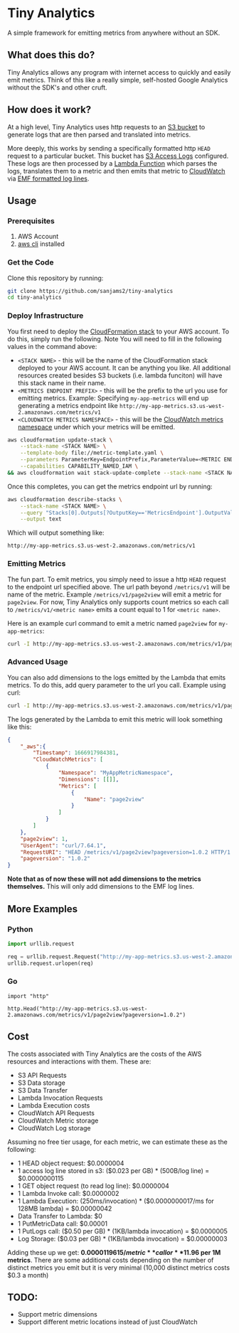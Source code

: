 # Tiny Analytics

A simple framework for emitting metrics from anywhere without an SDK.

## What does this do?

Tiny Analytics allows any program with internet access to quickly and easily emit metrics. 
Think of this like a really simple, self-hosted Google Analytics without the SDK's and other
cruft. 

## How does it work?

At a high level, Tiny Analytics uses http requests to an [S3 bucket](https://aws.amazon.com/s3/) 
to generate logs that are then parsed and translated into metrics. 

More deeply, this works by sending a specifically formatted http `HEAD` request to a particular bucket. 
This bucket has [S3 Access Logs](https://docs.aws.amazon.com/AmazonS3/latest/userguide/ServerLogs.html) 
configured. These logs are then processed by a 
[Lambda Function](https://aws.amazon.com/lambda/) which parses the logs, translates them to a metric and then emits that metric 
to [CloudWatch](https://docs.aws.amazon.com/AmazonCloudWatch/latest/monitoring/WhatIsCloudWatch.html) via 
[EMF formatted log lines](https://aws.amazon.com/about-aws/whats-new/2019/11/amazon-cloudwatch-launches-embedded-metric-format/). 

## Usage

### Prerequisites
1. AWS Account
2. [aws cli](https://aws.amazon.com/cli/) installed

### Get the Code

Clone this repository by running:
```bash
git clone https://github.com/sanjams2/tiny-analytics
cd tiny-analytics
```

### Deploy Infrastructure

You first need to deploy the [CloudFormation stack](https://docs.aws.amazon.com/AWSCloudFormation/latest/UserGuide/stacks.html) 
to your AWS account. To do this, simply run the following. Note You will need to fill in the following values in the command above:
- `<STACK NAME>` - this will be the name of the CloudFormation stack deployed to your AWS account. It can be anything you like. 
  All additional resources created besides S3 buckets (i.e. lambda funciton) will have this stack name in their name.
- `<METRICS ENDPOINT PREFIX>` - this will be the prefix to the url you use for emitting metrics. 
  Example: Specifying `my-app-metrics` will end up generating a metrics endpoint like `http://my-app-metrics.s3.us-west-2.amazonaws.com/metrics/v1`
- `<CLOUDWATCH METRICS NAMESPACE>` - this will be the [CloudWatch metrics namespace](https://docs.aws.amazon.com/AmazonCloudWatch/latest/monitoring/cloudwatch_concepts.html#Namespace) 
  under which your metrics will be emitted. 

```bash
aws cloudformation update-stack \
	--stack-name <STACK NAME> \
	--template-body file://metric-template.yaml \
	--parameters ParameterKey=EndpointPrefix,ParameterValue=<METRIC ENDPOINT PREFIX> ParameterKey=MetricNamespace,ParameterValue=<CLOUDWATCH METRIC NAMESPACE> \
	--capabilities CAPABILITY_NAMED_IAM \
&& aws cloudformation wait stack-update-complete --stack-name <STACK NAME>
```

Once this completes, you can get the metrics endpoint url by running:

```bash
aws cloudformation describe-stacks \
	--stack-name <STACK NAME> \
	--query "Stacks[0].Outputs[?OutputKey=='MetricsEndpoint'].OutputValue" \
	--output text
```

Which will output something like:
```text
http://my-app-metrics.s3.us-west-2.amazonaws.com/metrics/v1
```

### Emitting Metrics

The fun part. To emit metrics, you simply need to issue a http `HEAD` request to the endpoint url specified above. 
The url path beyond `/metrics/v1` will be name of the metric. Example `/metrics/v1/page2view` will emit a metric for `page2view`. 
For now, Tiny Analytics only supports count metrics so each call to `/metrics/v1/<metric name>` emits a count equal to 1 for `<metric name>`.

Here is an example curl command to emit a metric named `page2view` for `my-app-metrics`:

```bash
curl -I http://my-app-metrics.s3.us-west-2.amazonaws.com/metrics/v1/page2view
```

### Advanced Usage

You can also add dimensions to the logs emitted by the Lambda that emits metrics. To do this, add query parameter to the url you call. Example using curl:

```bash
curl -I http://my-app-metrics.s3.us-west-2.amazonaws.com/metrics/v1/page2view?pageversion=1.0.2
```

The logs generated by the Lambda to emit this metric will look something like this:
```json
{
    "_aws":{
        "Timestamp": 1666917984381,
        "CloudWatchMetrics": [
            {
                "Namespace": "MyAppMetricNamespace",
                "Dimensions": [[]],
                "Metrics": [
                    {
                        "Name": "page2view"
                    }
                ]
            }
        ]
    },
    "page2view": 1,
    "UserAgent": "curl/7.64.1",
    "RequestURI": "HEAD /metrics/v1/page2view?pageversion=1.0.2 HTTP/1.1",
    "pageversion": "1.0.2"
}
```

**Note that as of now these will not add dimensions to the metrics themselves.** This will only add dimensions
to the EMF log lines.

## More Examples

### Python

```python
import urllib.request

req = urllib.request.Request("http://my-app-metrics.s3.us-west-2.amazonaws.com/metrics/v1/page2view?pageversion=1.0.2", method="HEAD")
urllib.request.urlopen(req)
```

### Go

```golang
import "http"

http.Head("http://my-app-metrics.s3.us-west-2.amazonaws.com/metrics/v1/page2view?pageversion=1.0.2")
```

## Cost

The costs associated with Tiny Analytics are the costs of the AWS resources and interactions with them. 
These are:
- S3 API Requests
- S3 Data storage 
- S3 Data Transfer
- Lambda Invocation Requests
- Lambda Execution costs
- CloudWatch API Requests
- CloudWatch Metric storage
- CloudWatch Log storage

Assuming no free tier usage, for each metric, we can estimate these as the following:
- 1 HEAD object request: $0.0000004
- 1 access log line stored  in s3: ($0.023 per GB) * (500B/log line) = $0.0000000115
- 1 GET object request (to read log line): $0.0000004
- 1 Lambda Invoke call: $0.0000002
- 1 Lambda Execution: (250ms/invocation) * ($0.0000000017/ms for 128MB lambda) = $0.00000042
- Data Transfer to Lambda: $0
- 1 PutMetricData call: $0.00001
- 1 PutLogs call: ($0.50 per GB) * (1KB/lambda invocation) = $0.0000005
- Log Storage: ($0.03 per GB) * (1KB/lambda invocation) = $0.00000003

Adding these up we get: **$0.0000119615/metric** call or **$11.96 per 1M metrics**. There are some 
additional costs depending on the number of distinct metrics you emit but it is very minimal
(10,000 distinct metrics costs $0.3 a month)

## TODO:
- Support metric dimensions
- Support different metric locations instead of just CloudWatch